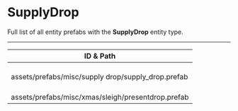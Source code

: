 # SupplyDrop
Full list of all <Badge type="warning" text="2"/> entity prefabs with the **SupplyDrop** entity type.

---
| ID & Path |
| --- |
| <Badge type="tip" text="3632568684"/> <br> assets/prefabs/misc/supply drop/supply_drop.prefab |
| <Badge type="tip" text="1473303316"/> <br> assets/prefabs/misc/xmas/sleigh/presentdrop.prefab |

